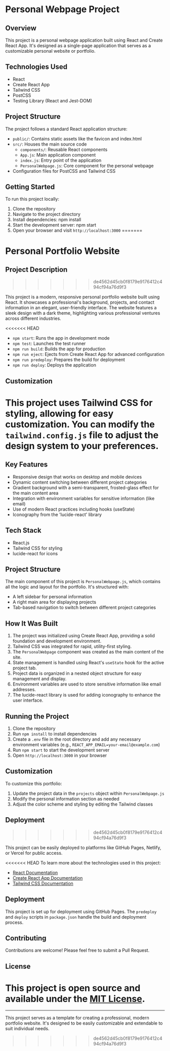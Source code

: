 # Personal Webpage Project

## Overview

This project is a personal webpage application built using React and Create React App. It's designed as a single-page application that serves as a customizable personal website or portfolio.

## Technologies Used

- React
- Create React App
- Tailwind CSS
- PostCSS
- Testing Library (React and Jest-DOM)

## Project Structure

The project follows a standard React application structure:

- `public/`: Contains static assets like the favicon and index.html
- `src/`: Houses the main source code
  - `components/`: Reusable React components
  - `App.js`: Main application component
  - `index.js`: Entry point of the application
  - `PersonalWebpage.js`: Core component for the personal webpage
- Configuration files for PostCSS and Tailwind CSS

## Getting Started

To run this project locally:

1. Clone the repository
2. Navigate to the project directory
3. Install dependencies:
npm install
4. Start the development server:
npm start
5. Open your browser and visit `http://localhost:3000`
=======
# Personal Portfolio Website

## Project Description
>>>>>>> de4562d45cb0f8179e9176412c494cf94a76d9f3

This project is a modern, responsive personal portfolio website built using React. It showcases a professional's background, projects, and contact information in an elegant, user-friendly interface. The website features a sleek design with a dark theme, highlighting various professional ventures across different industries.

<<<<<<< HEAD
- `npm start`: Runs the app in development mode
- `npm test`: Launches the test runner
- `npm run build`: Builds the app for production
- `npm run eject`: Ejects from Create React App for advanced configuration
- `npm run predeploy`: Prepares the build for deployment
- `npm run deploy`: Deploys the application

## Customization

This project uses Tailwind CSS for styling, allowing for easy customization. You can modify the `tailwind.config.js` file to adjust the design system to your preferences.
=======
## Key Features

- Responsive design that works on desktop and mobile devices
- Dynamic content switching between different project categories
- Gradient background with a semi-transparent, frosted-glass effect for the main content area
- Integration with environment variables for sensitive information (like email)
- Use of modern React practices including hooks (useState)
- Iconography from the 'lucide-react' library

## Tech Stack

- React.js
- Tailwind CSS for styling
- lucide-react for icons

## Project Structure

The main component of this project is `PersonalWebpage.js`, which contains all the logic and layout for the portfolio. It's structured with:

- A left sidebar for personal information
- A right main area for displaying projects
- Tab-based navigation to switch between different project categories

## How It Was Built

1. The project was initialized using Create React App, providing a solid foundation and development environment.
2. Tailwind CSS was integrated for rapid, utility-first styling.
3. The `PersonalWebpage` component was created as the main content of the site.
4. State management is handled using React's `useState` hook for the active project tab.
5. Project data is organized in a nested object structure for easy management and display.
6. Environment variables are used to store sensitive information like email addresses.
7. The lucide-react library is used for adding iconography to enhance the user interface.

## Running the Project

1. Clone the repository
2. Run `npm install` to install dependencies
3. Create a `.env` file in the root directory and add any necessary environment variables (e.g., `REACT_APP_EMAIL=your-email@example.com`)
4. Run `npm start` to start the development server
5. Open `http://localhost:3000` in your browser

## Customization

To customize this portfolio:

1. Update the project data in the `projects` object within `PersonalWebpage.js`
2. Modify the personal information section as needed
3. Adjust the color scheme and styling by editing the Tailwind classes

## Deployment
>>>>>>> de4562d45cb0f8179e9176412c494cf94a76d9f3

This project can be easily deployed to platforms like GitHub Pages, Netlify, or Vercel for public access.

<<<<<<< HEAD
To learn more about the technologies used in this project:

- [React Documentation](https://reactjs.org/)
- [Create React App Documentation](https://create-react-app.dev/)
- [Tailwind CSS Documentation](https://tailwindcss.com/)

## Deployment

This project is set up for deployment using GitHub Pages. The `predeploy` and `deploy` scripts in `package.json` handle the build and deployment process.

## Contributing

Contributions are welcome! Please feel free to submit a Pull Request.

## License

This project is open source and available under the [MIT License](LICENSE).
=======
---

This project serves as a template for creating a professional, modern portfolio website. It's designed to be easily customizable and extendable to suit individual needs.
>>>>>>> de4562d45cb0f8179e9176412c494cf94a76d9f3
